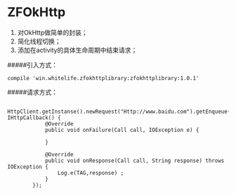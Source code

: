 # ZFOkHttp

1. 对OkHttp做简单的封装；
2. 简化线程切换；
3. 添加在activity的具体生命周期中结束请求；

#####引入方式：

```
compile 'win.whitelife.zfokhttplibrary:zfokhttplibrary:1.0.1'
```

#####请求方式：

```
 HttpClient.getInstanse().newRequest("Http://www.baidu.com").getEnqueue(new IHttpCallback() {
            @Override
            public void onFailure(Call call, IOException e) {

            }

            @Override
            public void onResponse(Call call, String response) throws IOException {
                Log.e(TAG,response) ;
            }
        });
```
